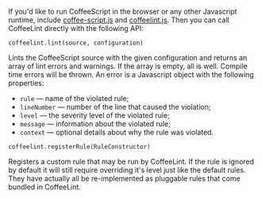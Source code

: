 
If you'd like to run CoffeeScript in the browser or any other Javascript runtime, include [coffee-script.js](https://coffeescript.org/browser-compiler-legacy/coffeescript.js) and [coffeelint.js](https://coffeelint.github.io/js/coffeelint.js). Then you can call CoffeeLint directly with the following API:

`coffeelint.lint(source, configuration)`

Lints the CoffeeScript source with the given configuration and returns an array of lint errors and warnings. If the array is empty, all is well. Compile time errors will be thrown. An error is a Javascript object with the following properties:

- `rule` — name of the violated rule;
- `lineNumber` — number of the line that caused the violation;
- `level` — the severity level of the violated rule;
- `message` — information about the violated rule;
- `context` — optional details about why the rule was violated.

`coffeelint.registerRule(RuleConstructor)`

Registers a custom rule that may be run by CoffeeLint. If the rule is ignored by default it will still require overriding it's level just like the default rules. They have actually all be re-implemented as pluggable rules that come bundled in CoffeeLint.
